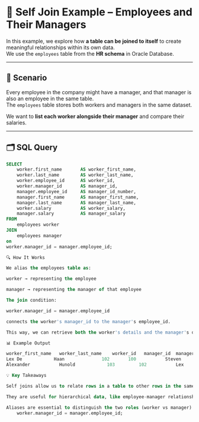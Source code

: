 # 👥 Self Join Example – Employees and Their Managers

In this example, we explore how **a table can be joined to itself** to create meaningful relationships within its own data.  
We use the `employees` table from the **HR schema** in Oracle Database.

---

## 📌 Scenario

Every employee in the company might have a manager, and that manager is also an employee in the same table.  
The `employees` table stores both workers and managers in the same dataset.

We want to **list each worker alongside their manager** and compare their salaries.

---

## 🗂 SQL Query

```sql
SELECT 
    worker.first_name       AS worker_first_name,
    worker.last_name        AS worker_last_name,
    worker.employee_id      AS worker_id,
    worker.manager_id       AS manager_id,
    manager.employee_id     AS manager_id_number,
    manager.first_name      AS manager_first_name,
    manager.last_name       AS manager_last_name,
    worker.salary           AS worker_salary,
    manager.salary          AS manager_salary
FROM 
    employees worker
JOIN 
    employees manager
on
worker.manager_id = manager.employee_id;

🔍 How It Works

We alias the employees table as:

worker → representing the employee

manager → representing the manager of that employee

The join condition:

worker.manager_id = manager.employee_id

connects the worker's manager_id to the manager's employee_id.

This way, we can retrieve both the worker's details and the manager's details from the same table.

📊 Example Output

worker_first_name	worker_last_name	worker_id	manager_id	manager_first_name	manager_last_name	worker_salary	manager_salary
Lex	De            Haan	            102	      100	        Steven	            King	            17000	        24000
Alexander	        Hunold	          103	      102        	Lex	                De Haan           9000          17000

💡 Key Takeaways

Self joins allow us to relate rows in a table to other rows in the same table.

They are useful for hierarchical data, like employee-manager relationships.

Aliases are essential to distinguish the two roles (worker vs manager) in the query.
    worker.manager_id = manager.employee_id;

